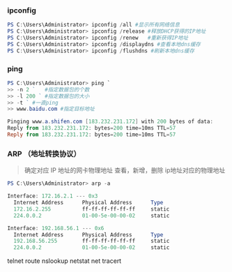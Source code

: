 ### ipconfig

```powershell
PS C:\Users\Administrator> ipconfig /all #显示所有网络信息
PS C:\Users\Administrator> ipconfig /release #释放DHCP获得的IP地址   
PS C:\Users\Administrator> ipconfig /renew   #重新获得IP地址
PS C:\Users\Administrator> ipconfig /displaydns #查看本地dns缓存
PS C:\Users\Administrator> ipconfig /flushdns #刷新本地dns缓存

```
### ping

```powershell
PS C:\Users\Administrator> ping `
>> -n 2 `   #指定数据包的个数
>> -l 200 ` #指定数据包的大小
>> -t ` #一直ping
>> www.baidu.com #指定目标地址

Pinging www.a.shifen.com [183.232.231.172] with 200 bytes of data:
Reply from 183.232.231.172: bytes=200 time=10ms TTL=57
Reply from 183.232.231.172: bytes=200 time=10ms TTL=57
```

### ARP （地址转换协议）
> 确定对应 IP 地址的网卡物理地址
> 查看，新增，删除 ip地址对应的物理地址
```powershell
PS C:\Users\Administrator> arp -a

Interface: 172.16.2.1 --- 0x3
  Internet Address      Physical Address      Type
  172.16.2.255          ff-ff-ff-ff-ff-ff     static
  224.0.0.2             01-00-5e-00-00-02     static

Interface: 192.168.56.1 --- 0x6
  Internet Address      Physical Address      Type
  192.168.56.255        ff-ff-ff-ff-ff-ff     static
  224.0.0.2             01-00-5e-00-00-02     static 


```


telnet
route
nslookup
netstat
net
tracert





